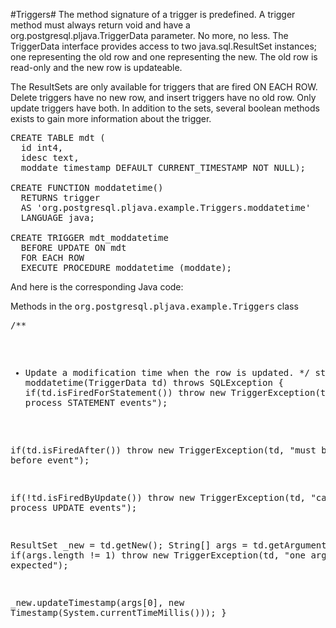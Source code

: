 #Triggers#
The method signature of a trigger is predefined. A trigger method must always return void and have a org.postgresql.pljava.TriggerData parameter. No more, no less. The TriggerData interface provides access to two java.sql.ResultSet instances; one representing the old row and one representing the new. The old row is read-only and the new row is updateable.

The ResultSets are only available for triggers that are fired ON EACH ROW. Delete triggers have no new row, and insert triggers have no old row. Only update triggers have both.
In addition to the sets, several boolean methods exists to gain more information about the trigger.
<pre>CREATE TABLE mdt (
  id int4,
  idesc text,
  moddate timestamp DEFAULT CURRENT_TIMESTAMP NOT NULL);

CREATE FUNCTION moddatetime()
  RETURNS trigger
  AS 'org.postgresql.pljava.example.Triggers.moddatetime'
  LANGUAGE java;

CREATE TRIGGER mdt_moddatetime
  BEFORE UPDATE ON mdt
  FOR EACH ROW
  EXECUTE PROCEDURE moddatetime (moddate);
</pre>And here is the corresponding Java code:
Methods in the <tt>org.postgresql.pljava.example.Triggers</tt> class <pre>/**
 * Update a modification time when the row is updated.
 */
static void moddatetime(TriggerData td)
throws SQLException
{
  if(td.isFiredForStatement())
    throw new TriggerException(td, "can't process STATEMENT events");

  if(td.isFiredAfter())
    throw new TriggerException(td, "must be fired before event");

  if(!td.isFiredByUpdate())
    throw new TriggerException(td, "can only process UPDATE events");

  ResultSet _new = td.getNew();
  String[] args = td.getArguments();
  if(args.length != 1)
    throw new TriggerException(td, "one argument was expected");

  _new.updateTimestamp(args[0], new Timestamp(System.currentTimeMillis()));
}</pre>
